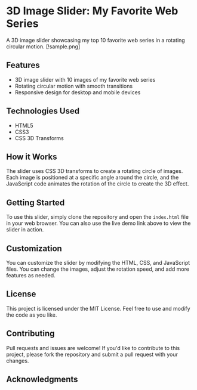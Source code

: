 **3D Image Slider: My Favorite Web Series**
=============================================

A 3D image slider showcasing my top 10 favorite web series in a rotating circular motion.
[!sample.png]

**Features**
------------

* 3D image slider with 10 images of my favorite web series
* Rotating circular motion with smooth transitions
* Responsive design for desktop and mobile devices

**Technologies Used**
--------------------

* HTML5
* CSS3
* CSS 3D Transforms

**How it Works**
----------------

The slider uses CSS 3D transforms to create a rotating circle of images. Each image is positioned at a specific angle around the circle, and the JavaScript code animates the rotation of the circle to create the 3D effect.


**Getting Started**
-------------------

To use this slider, simply clone the repository and open the `index.html` file in your web browser. You can also use the live demo link above to view the slider in action.

**Customization**
---------------

You can customize the slider by modifying the HTML, CSS, and JavaScript files. You can change the images, adjust the rotation speed, and add more features as needed.

**License**
-------

This project is licensed under the MIT License. Feel free to use and modify the code as you like.

**Contributing**
--------------

Pull requests and issues are welcome! If you'd like to contribute to this project, please fork the repository and submit a pull request with your changes.

**Acknowledgments**
------------------
